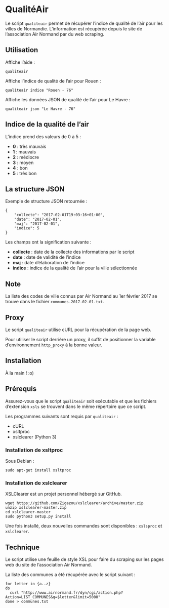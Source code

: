 QualitéAir
==========

Le script `qualiteair` permet de récupérer l’indice de qualité de l’air pour
les villes de Normandie. L’information est récupérée depuis le site de
l’association Air Normand par du web scraping.

Utilisation
-----------

Affiche l’aide :

    qualiteair

Affiche l’indice de qualité de l’air pour Rouen :

    qualiteair indice "Rouen - 76"

Affiche les données JSON de qualité de l’air pour Le Havre :

    qualiteair json "Le Havre - 76"

Indice de la qualité de l’air
-----------------------------

L’indice prend des valeurs de 0 à 5 :

- **0** : très mauvais
- **1** : mauvais
- **2** : médiocre
- **3** : moyen
- **4** : bon
- **5** : très bon

La structure JSON
-----------------

Exemple de structure JSON retournée :

    {
        "collecte": "2017-02-01T19:03:16+01:00",
        "date": "2017-02-01",
        "maj": "2017-02-01",
        "indice": 5
    }

Les champs ont la signification suivante :

- **collecte** : date de la collecte des informations par le script
- **date** : date de validité de l’indice
- **maj** : date d’élaboration de l’indice
- **indice** : indice de la qualité de l’air pour la ville sélectionnée

Note
----

La liste des codes de ville connus par Air Normand au 1er février 2017 se trouve
dans le fichier `communes-2017-02-01.txt`.

Proxy
-----

Le script `qualiteair` utilise cURL pour la récupération de la page web.

Pour utiliser le script derrière un proxy, il suffit de positionner la variable
d’environnement `http_proxy` à la bonne valeur.

Installation
------------

À la main ! :o)

Prérequis
---------

Assurez-vous que le script `qualiteair` soit exécutable et que les fichiers
d’extension `xsls` se trouvent dans le même répertoire que ce script.

Les programmes suivants sont requis par `qualiteair` :

- cURL
- xsltproc
- xslclearer (Python 3)

### Installation de xsltproc

Sous Debian :

    sudo apt-get install xsltproc

### Installation de xslclearer

XSLClearer est un projet personnel hébergé sur GitHub.

    wget https://github.com/Zigazou/xslclearer/archive/master.zip
    unzip xslclearer-master.zip
    cd xslclearer-master
    sudo python3 setup.py install

Une fois installé, deux nouvelles commandes sont disponibles : `xslsproc` et
`xslclearer`.

Technique
---------

Le script utilise une feuille de style XSL pour faire du scraping sur les pages
web du site de l’association Air Normand.

La liste des communes a été récupérée avec le script suivant :

    for letter in {a..z}
    do
      curl "http://www.airnormand.fr/dyn/cgi/action.php?Action=LIST_COMMUNES&q=$letter&limit=5000"
    done > communes.txt


